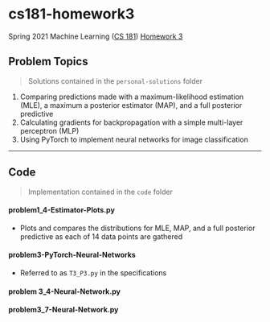 # cs181-homework3
 Spring 2021 Machine Learning ([CS 181](https://harvard-ml-courses.github.io/cs181-web-2021/)) [Homework 3](https://github.com/harvard-ml-courses/cs181-s21-homeworks/tree/main/hw3)

## Problem Topics

> Solutions contained in the `personal-solutions` folder

1. Comparing predictions made with a maximum-likelihood estimation (MLE), a maximum a posterior estimator (MAP), and a full posterior predictive
2. Calculating gradients for backpropagation with a simple multi-layer perceptron (MLP)
3. Using PyTorch to implement neural networks for image classification

---

## Code

> Implementation contained in the `code` folder

#### problem1_4-Estimator-Plots.py

- Plots and compares the distributions for MLE, MAP, and a full posterior predictive as each of 14 data points are gathered

#### problem3-PyTorch-Neural-Networks

- Referred to as `T3_P3.py` in the specifications

#### problem 3_4-Neural-Network.py

#### problem3_7-Neural-Network.py
